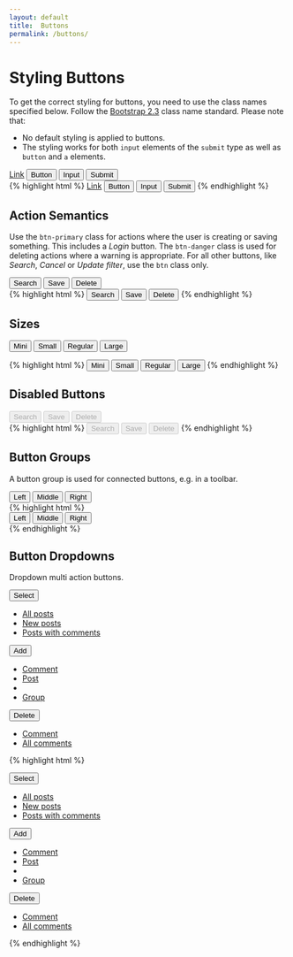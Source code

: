```yaml
---
layout: default
title:  Buttons
permalink: /buttons/
---
```


# Styling Buttons
To get the correct styling for buttons, you need to use the class names specified below. Follow the [Bootstrap 2.3](https://getbootstrap.com/) class name standard. Please note that:

* No default styling is applied to buttons.
* The styling works for both `input` elements of the `submit` type as well as `button` and `a` elements.

<div class="example buttons">
  <a class="btn" href="#">Link</a>
  <button class="btn" type="submit">Button</button>
  <input class="btn" type="button" value="Input"/>
  <input class="btn" type="submit" value="Submit"/>
</div>
{% highlight html %}
<a class="btn" href="#">Link</a>
<button class="btn" type="submit">Button</button>
<input class="btn" type="button" value="Input"/>
<input class="btn" type="submit" value="Submit"/>
{% endhighlight %}


## Action Semantics
Use the `btn-primary` class for actions where the user is creating or saving something. This includes a *Login* button. The `btn-danger` class is used for deleting actions where a warning is appropriate. For all other buttons, like *Search*, *Cancel* or *Update filter*, use the `btn` class only.

<div class="example">
  <button class="btn">Search</button>
  <button class="btn btn-primary">Save</button>
  <button class="btn btn-danger">Delete</button>
</div>
{% highlight html %}
<button class="btn">Search</button>
<button class="btn btn-primary">Save</button>
<button class="btn btn-danger">Delete</button>
{% endhighlight %}

## Sizes
<div class="example">
  <button class="btn btn-mini">Mini</button>
  <button class="btn btn-small">Small</button>
  <button class="btn">Regular</button>
  <button class="btn btn-large">Large</button>
</div>

{% highlight html %}
<button class="btn btn-mini">Mini</button>
<button class="btn btn-small">Small</button>
<button class="btn">Regular</button>
<button class="btn btn-large">Large</button>
{% endhighlight %}

## Disabled Buttons

<div class="example">
  <button class="btn disabled" disabled="disabled">Search</button>
  <button class="btn btn-primary disabled" disabled="disabled">Save</button>
  <button class="btn btn-danger disabled" disabled="disabled">Delete</button>
</div>
{% highlight html %}
<button class="btn disabled" disabled="disabled">Search</button>
<button class="btn btn-primary disabled" disabled="disabled">Save</button>
<button class="btn btn-danger disabled" disabled="disabled">Delete</button>
{% endhighlight %}

## Button Groups
A button group is used for connected buttons, e.g. in a toolbar.

<div class="example">
  <div class="btn-group">
    <button class="btn">Left</button>
    <button class="btn">Middle</button>
    <button class="btn">Right</button>
  </div>
</div>
{% highlight html %}
<div class="btn-group">
  <button class="btn">Left</button>
  <button class="btn">Middle</button>
  <button class="btn">Right</button>
</div>
{% endhighlight %}


## Button Dropdowns

Dropdown multi action buttons.

<div class="example">
  <div class="btn-toolbar">
    <div class="btn-group">
      <button class="btn dropdown-toggle" data-toggle="dropdown">Select <span class="icon-caret-down"></span></button>
      <ul class="dropdown-menu">
        <li><a href="#">All posts</a></li>
        <li><a href="#">New posts</a></li>
        <li><a href="#">Posts with comments</a></li>
      </ul>
    </div>
    <div class="btn-group">
      <button class="btn btn-primary dropdown-toggle" data-toggle="dropdown">Add <span class="icon-caret-down"></span></button>
      <ul class="dropdown-menu">
        <li><a href="#">Comment</a></li>
        <li><a href="#">Post</a></li>
        <li class="divider"></li>
        <li><a href="#">Group</a></li>
      </ul>
    </div>
    <div class="btn-group">
      <button class="btn btn-danger dropdown-toggle" data-toggle="dropdown">Delete <span class="icon-caret-down"></span></button>
      <ul class="dropdown-menu">
        <li><a href="#">Comment</a></li>
        <li><a href="#">All comments</a></li>
      </ul>
    </div>
  </div>
</div>

{% highlight html %}
<div class="example">
  <div class="btn-toolbar">
    <div class="btn-group">
      <button class="btn dropdown-toggle" data-toggle="dropdown">Select <span class="icon-caret-down"></span></button>
      <ul class="dropdown-menu">
        <li><a href="#">All posts</a></li>
        <li><a href="#">New posts</a></li>
        <li><a href="#">Posts with comments</a></li>
      </ul>
    </div>
    <div class="btn-group">
      <button class="btn btn-primary dropdown-toggle" data-toggle="dropdown">Add <span class="icon-caret-down"></span></button>
      <ul class="dropdown-menu">
        <li><a href="#">Comment</a></li>
        <li><a href="#">Post</a></li>
        <li class="divider"></li>
        <li><a href="#">Group</a></li>
      </ul>
    </div>
    <div class="btn-group">
      <button class="btn btn-danger dropdown-toggle" data-toggle="dropdown">Delete <span class="icon-caret-down"></span></button>
      <ul class="dropdown-menu">
        <li><a href="#">Comment</a></li>
        <li><a href="#">All comments</a></li>
      </ul>
    </div>
  </div>
</div>
{% endhighlight %}
